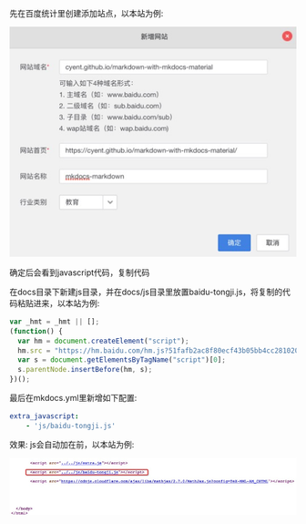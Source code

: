 先在百度统计里创建添加站点，以本站为例:

![](../img/baidu_tongji_1.png)

确定后会看到javascript代码，复制代码

在docs目录下新建js目录，并在docs/js目录里放置baidu-tongji.js，将复制的代码粘贴进来，以本站为例:

```js
var _hmt = _hmt || [];
(function() {
  var hm = document.createElement("script");
  hm.src = "https://hm.baidu.com/hm.js?51fafb2ac8f80ecf43b05bb4cc281020";
  var s = document.getElementsByTagName("script")[0];
  s.parentNode.insertBefore(hm, s);
})();
```

最后在mkdocs.yml里新增如下配置:

```yaml
extra_javascript:
    - 'js/baidu-tongji.js'
```

效果: js会自动加在</body>前，以本站为例:

![](../img/baidu_tongji_2.png)

